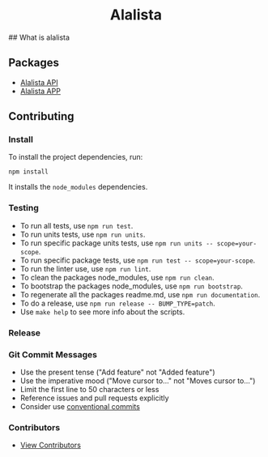 <h1 align="center">Alalista</h1>
## What is alalista

## Packages

* [Alalista API](./packages/alalista-api)
* [Alalista APP](./packages/alalista-app)

## Contributing

### Install

To install the project dependencies, run:

```
npm install
```

It installs the `node_modules` dependencies.

### Testing

* To run all tests, use `npm run test`.
* To run units tests, use `npm run units`.
* To run specific package units tests, use `npm run units -- scope=your-scope`.
* To run specific package tests, use `npm run test -- scope=your-scope`.
* To run the linter use, use `npm run lint`.
* To clean the packages node_modules, use `npm run clean`.
* To bootstrap the packages node_modules, use `npm run bootstrap`.
* To regenerate all the packages readme.md, use `npm run documentation`.
* To do a release, use `npm run release -- BUMP_TYPE=patch`.
* Use `make help` to see more info about the scripts.

### Release

### Git Commit Messages

* Use the present tense ("Add feature" not "Added feature")
* Use the imperative mood ("Move cursor to..." not "Moves cursor to...")
* Limit the first line to 50 characters or less
* Reference issues and pull requests explicitly
* Consider use [conventional commits](https://github.com/pvdlg/conventional-changelog-metahub#commit-types)

### Contributors

* [View Contributors](https://github.com/javi11/alalista/graphs/contributors)
